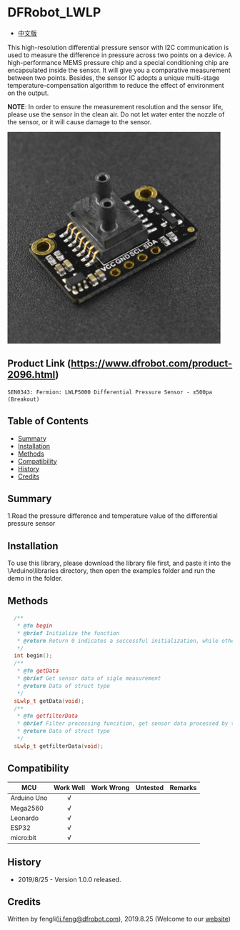 # DFRobot_LWLP
- [中文版](./README_CN.md)

This high-resolution differential pressure sensor with I2C communication is used to measure the difference in pressure across two points on a device. A high-performance MEMS pressure chip and a special conditioning chip are encapsulated inside the sensor. It will give you a comparative measurement between two points. Besides, the sensor IC adopts a unique multi-stage temperature-compensation algorithm to reduce the effect of environment on the output. <br>

**NOTE**: In order to ensure the measurement resolution and the sensor life, please use the sensor in the clean air. Do not let water enter the nozzle of the sensor, or it will cause damage to the sensor.

![产品效果图](./resources/images/SEN0343.png)


## Product Link (https://www.dfrobot.com/product-2096.html)
    SEN0343: Fermion: LWLP5000 Differential Pressure Sensor - ±500pa (Breakout)
	
## Table of Contents

* [Summary](#summary)
* [Installation](#installation)
* [Methods](#methods)
* [Compatibility](#compatibility)
* [History](#history)
* [Credits](#credits)

## Summary

   1.Read the pressure difference and temperature value of the differential pressure sensor <br>
   
## Installation
   To use this library, please download the library file first, and paste it into the \Arduino\libraries directory, then open the examples folder and run the demo in the folder.

## Methods

```C++
  /**
   * @fn begin
   * @brief Initialize the function
   * @return Return 0 indicates a successful initialization, while other values indicates failure and return to error code.
   */
  int begin();
  /**
   * @fn getData
   * @brief Get sensor data of sigle measurement
   * @return Data of struct type 
   */
  sLwlp_t getData(void);
  /**
   * @fn getfilterData
   * @brief Filter processing funcition, get sensor data processed by this function 
   * @return Data of struct type 
   */
  sLwlp_t getfilterData(void);

```

## Compatibility

MCU           | Work Well    | Work Wrong   | Untested    | Remarks
--------------| :----------: | :----------: | :---------: | -----
Arduino Uno   |      √       |              |             | 
Mega2560      |      √       |              |             | 
Leonardo      |      √       |              |             | 
ESP32         |      √       |              |             | 
micro:bit     |      √       |              |             | 


## History

- 2019/8/25 - Version 1.0.0 released.

## Credits

Written by fengli(li.feng@dfrobot.com), 2019.8.25 (Welcome to our [website](https://www.dfrobot.com/))





